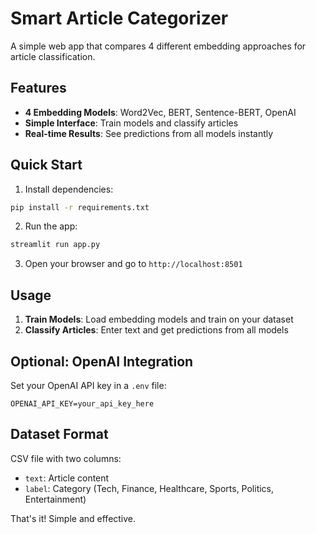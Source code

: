 # Smart Article Categorizer

A simple web app that compares 4 different embedding approaches for article classification.

## Features

- **4 Embedding Models**: Word2Vec, BERT, Sentence-BERT, OpenAI
- **Simple Interface**: Train models and classify articles
- **Real-time Results**: See predictions from all models instantly

## Quick Start

1. Install dependencies:
```bash
pip install -r requirements.txt
```

2. Run the app:
```bash
streamlit run app.py
```

3. Open your browser and go to `http://localhost:8501`

## Usage

1. **Train Models**: Load embedding models and train on your dataset
2. **Classify Articles**: Enter text and get predictions from all models

## Optional: OpenAI Integration

Set your OpenAI API key in a `.env` file:
```
OPENAI_API_KEY=your_api_key_here
```

## Dataset Format

CSV file with two columns:
- `text`: Article content
- `label`: Category (Tech, Finance, Healthcare, Sports, Politics, Entertainment)

That's it! Simple and effective. 